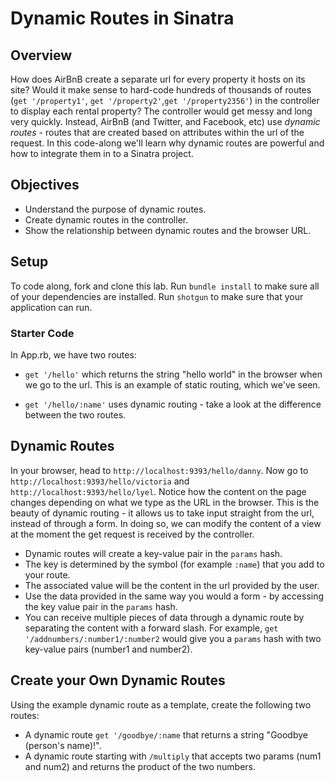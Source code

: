 # Dynamic Routes in Sinatra

## Overview
How does AirBnB create a separate url for every property it hosts on its site? Would it make sense to hard-code hundreds of thousands of routes (`get '/property1'`, `get '/property2'`,`get '/property2356'`) in the controller to display each rental property? The controller would get messy and long very quickly. Instead, AirBnB (and Twitter, and Facebook, etc) use *dynamic routes* - routes that are created based on attributes within the url of the request. In this code-along we'll learn why dynamic routes are powerful and how to integrate them in to a Sinatra project.

## Objectives

+ Understand the purpose of dynamic routes.
+ Create dynamic routes in the controller.
+ Show the relationship between dynamic routes and the browser URL.

## Setup

To code along, fork and clone this lab. Run `bundle install` to make sure all of your dependencies are installed. Run `shotgun` to make sure that your application can run.

### Starter Code

In App.rb, we have two routes:

+ `get '/hello'` which returns the string "hello world" in the browser when we go to the url. This is an example of static routing, which we've seen.

+ `get '/hello/:name'` uses dynamic routing - take a look at the difference between the two routes.


## Dynamic Routes

In your browser, head to `http://localhost:9393/hello/danny`. Now go to `http://localhost:9393/hello/victoria` and `http://localhost:9393/hello/lyel`. Notice how the content on the page changes depending on what we type as the URL in the browser. This is the beauty of dynamic routing - it allows us to take input straight from the url, instead of through a form. In doing so, we can modify the content of a view at the moment the get request is received by the controller.

+ Dynamic routes will create a key-value pair in the `params` hash. 
+ The key is determined by the symbol (for example `:name`) that you add to your route. 
+ The associated value will be the content in the url provided by the user.
+ Use the data provided in the same way you would a form - by accessing the key value pair in the `params` hash.
+ You can receive multiple pieces of data through a dynamic route by separating the content with a forward slash. For example, `get '/addnumbers/:number1/:number2` would give you a `params` hash with two key-value pairs (number1 and number2).

## Create your Own Dynamic Routes

Using the example dynamic route as a template, create the following two routes:

+ A dynamic route  `get '/goodbye/:name` that returns a string "Goodbye (person's name)!".
+ A dynamic route starting with `/multiply` that accepts two params (num1 and num2) and returns the product of the two numbers.
